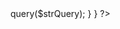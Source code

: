 <?php
    include_once("adb.php");
    
    class patients extends adb{
        
        function patients(){
            
        }
        
        function findpatient($id){
            $strQuery = "SELECT * FROM patientsInfo WHERE ID = '$id'";
            
            return $this -> query($strQuery);
        }
    }
?>
